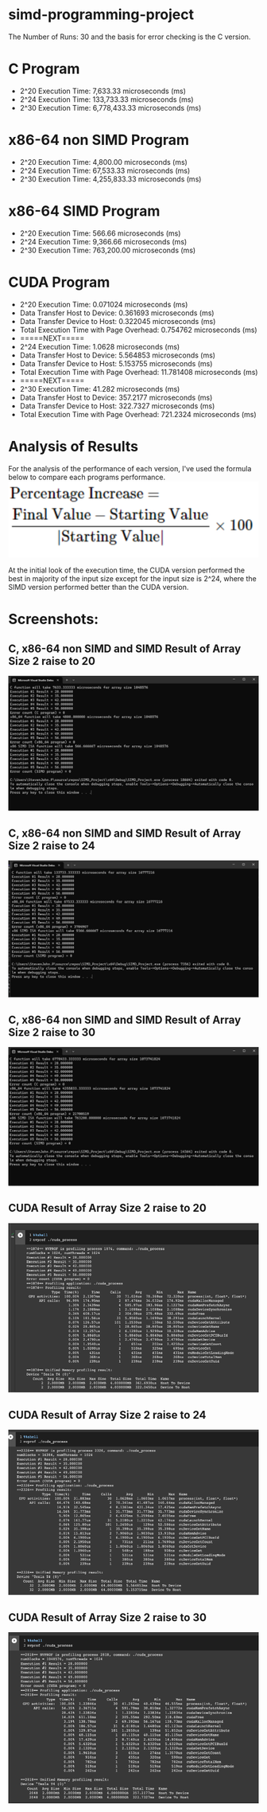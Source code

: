 # simd-programming-project

The Number of Runs: 30 and the basis for error checking is the C version.

# C Program
- 2^20 Execution Time: 7,633.33 microseconds (ms)
- 2^24 Execution Time: 133,733.33 microseconds (ms)
- 2^30 Execution Time: 6,778,433.33 microseconds (ms)

# x86-64 non SIMD Program
- 2^20 Execution Time: 4,800.00 microseconds (ms)
- 2^24 Execution Time: 67,533.33 microseconds (ms)
- 2^30 Execution Time: 4,255,833.33 microseconds (ms)

# x86-64 SIMD Program
- 2^20 Execution Time: 566.66 microseconds (ms)
- 2^24 Execution Time: 9,366.66 microseconds (ms)
- 2^30 Execution Time: 763,200.00 microseconds (ms)

# CUDA Program
- 2^20 Execution Time: 0.071024 microseconds (ms)
- Data Transfer Host to Device: 0.361693 microseconds (ms)
- Data Transfer Device to Host: 0.322045 microseconds (ms)
- Total Execution Time with Page Overhead: 0.754762 microseconds (ms)
- =====NEXT=====
- 2^24 Execution Time: 1.0628 microseconds (ms)
- Data Transfer Host to Device: 5.564853 microseconds (ms)
- Data Transfer Device to Host: 5.153755 microseconds (ms)
- Total Execution Time with Page Overhead: 11.781408 microseconds (ms)
- =====NEXT=====
- 2^30 Execution Time: 41.282 microseconds (ms)
- Data Transfer Host to Device: 357.2177 microseconds (ms)
- Data Transfer Device to Host: 322.7327 microseconds (ms)
- Total Execution Time with Page Overhead: 721.2324 microseconds (ms)

# Analysis of Results

For the analysis of the performance of each version, I've used the formula below to compare each programs performance.
<picture>
  <img alt="Formula: Percentage Increase " src="Formula.png">
</picture>

At the initial look of the execution time, the CUDA version performed the best in majority of the input size except for the input size is 2^24, where the SIMD version performed better than the CUDA version.

# Screenshots:

## C, x86-64 non SIMD and SIMD Result of Array Size 2 raise to 20
<picture>
  <img alt="Result of Array Size 2 raise to 20" src="size20.png">
</picture>

## C, x86-64 non SIMD and SIMD Result of Array Size 2 raise to 24
<picture>
  <img alt="Result of Array Size 2 raise to 24" src="size24.png">
</picture>

## C, x86-64 non SIMD and SIMD Result of Array Size 2 raise to 30
<picture>
  <img alt="Result of Array Size 2 raise to 30" src="size30.png">
</picture>

## CUDA Result of Array Size 2 raise to 20
<picture>
  <img alt="Result of Array Size 2 raise to 20" src="CUDASize20.png">
</picture>

## CUDA Result of Array Size 2 raise to 24
<picture>
  <img alt="Result of Array Size 2 raise to 24" src="CUDASize24.png">
</picture>

## CUDA Result of Array Size 2 raise to 30
<picture>
  <img alt="Result of Array Size 2 raise to 30" src="CUDASize30.png">
</picture>

